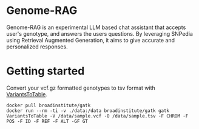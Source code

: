 # Genome-RAG

Genome-RAG is an experimental LLM based chat assistant that accepts user's genotype, and answers the users questions. By leveraging SNPedia using Retrieval Augmented Generation, it aims to give accurate and personalized responses.

# Getting started

Convert your vcf.gz formatted genotypes to tsv format with [VariantsToTable](https://gatk.broadinstitute.org/hc/en-us/articles/360036483472-VariantsToTable).
```
docker pull broadinstitute/gatk
docker run --rm -ti -v ./data:/data broadinstitute/gatk gatk VariantsToTable -V /data/sample.vcf -O /data/sample.tsv -F CHROM -F POS -F ID -F REF -F ALT -GF GT
```
